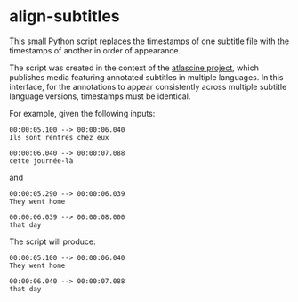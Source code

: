 # align-subtitles

This small Python script replaces the timestamps of one subtitle file with the timestamps of another in order of appearance.

The script was created in the context of the [atlascine project](https://github.com/geomedialab/atlascine), which publishes media featuring annotated subtitles in multiple languages. In this interface, for the annotations to appear consistently across multiple subtitle language versions, timestamps must be identical.

For example, given the following inputs:
```
00:00:05.100 --> 00:00:06.040
Ils sont rentrés chez eux

00:00:06.040 --> 00:00:07.088
cette journée-là
```
and
```
00:00:05.290 --> 00:00:06.039
They went home

00:00:06.039 --> 00:00:08.000
that day
```

The script will produce:
```
00:00:05.100 --> 00:00:06.040
They went home

00:00:06.040 --> 00:00:07.088
that day
```


